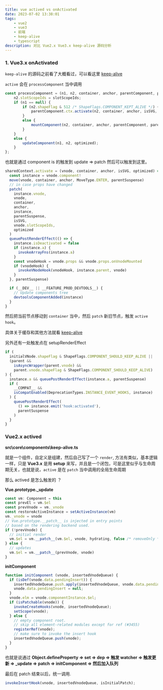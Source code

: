 ```yaml
---
title: vue actived vs onActivated
date: 2023-07-02 13:38:01
tags: 
    - vue2
    - vue3
    - 前端
    - keep-alive
    - typescript
description: 对比 Vue2.x Vue3.x keep-alive 源码分析
---
```


### 1. Vue3.x onActivated

`keep-alive`  的源码之前看了大概看过，可以看这里 [keep-alive](/tblog/2023/06/29/vue3_keep_alive/)

`active` 会在 `processComponent` 当中调用

```ts
const processComponent = (n1, n2, container, anchor, parentComponent, parentSuspense, isSVG, slotScopeIds, optimized) => {
    n2.slotScopeIds = slotScopeIds;
    if (n1 == null) {
        if (n2.shapeFlag & 512 /* ShapeFlags.COMPONENT_KEPT_ALIVE */) {
            parentComponent.ctx.activate(n2, container, anchor, isSVG, optimized);
        }
        else {
            mountComponent(n2, container, anchor, parentComponent, parentSuspense, isSVG, optimized);
        }
    }
    else {
        updateComponent(n1, n2, optimized);
    }
};
```

也就是通过 component is 的触发到 update => patch 然后可以触发到这里。

```ts
sharedContext.activate = (vnode, container, anchor, isSVG, optimized) => {
  const instance = vnode.component!
  move(vnode, container, anchor, MoveType.ENTER, parentSuspense)
  // in case props have changed
  patch(
    instance.vnode,
    vnode,
    container,
    anchor,
    instance,
    parentSuspense,
    isSVG,
    vnode.slotScopeIds,
    optimized
  )
  queuePostRenderEffect(() => {
    instance.isDeactivated = false
    if (instance.a) {
      invokeArrayFns(instance.a)
    }
    const vnodeHook = vnode.props && vnode.props.onVnodeMounted
    if (vnodeHook) {
      invokeVNodeHook(vnodeHook, instance.parent, vnode)
    }
  }, parentSuspense)

  if (__DEV__ || __FEATURE_PROD_DEVTOOLS__) {
    // Update components tree
    devtoolsComponentAdded(instance)
  }
}
```


然后把当前节点移动到 `container` 当中，然后 `patch` 新旧节点，触发 `active hook`。

具体关于缓存和其他方法就看 [keep-alive](/tblog/2023/06/29/vue3_keep_alive/)

另外还有一处触发点在 setupRenderEffect

```ts
if (
  initialVNode.shapeFlag & ShapeFlags.COMPONENT_SHOULD_KEEP_ALIVE ||
  (parent &&
    isAsyncWrapper(parent.vnode) &&
    parent.vnode.shapeFlag & ShapeFlags.COMPONENT_SHOULD_KEEP_ALIVE)
) {
  instance.a && queuePostRenderEffect(instance.a, parentSuspense)
  if (
    __COMPAT__ &&
    isCompatEnabled(DeprecationTypes.INSTANCE_EVENT_HOOKS, instance)
  ) {
    queuePostRenderEffect(
      () => instance.emit('hook:activated'),
      parentSuspense
    )
  }
}
```

### Vue2.x actived

**src\core\components\keep-alive.ts**

就是一个组件，自定义是组建，然后自己写了一个 `render`, 方法有类似，基本逻辑一样，只是 **Vue3.x** 是用 **setup** 来写，并且是一个闭包，可是这里似乎与生命周期无关，也就是说，`active` 是在 `patch` 当中调用的全局生命周期

那么 actived 是怎么触发的 ？

**Vue.prototype._update**

```ts
const vm: Component = this
const prevEl = vm.$el
const prevVnode = vm._vnode
const restoreActiveInstance = setActiveInstance(vm)
vm._vnode = vnode
// Vue.prototype.__patch__ is injected in entry points
// based on the rendering backend used.
if (!prevVnode) {
  // initial render
  vm.$el = vm.__patch__(vm.$el, vnode, hydrating, false /* removeOnly */)
} else {
  // updates
  vm.$el = vm.__patch__(prevVnode, vnode)
}
```
**initComponent**

```ts
function initComponent (vnode, insertedVnodeQueue) {
  if (isDef(vnode.data.pendingInsert)) {
    insertedVnodeQueue.push.apply(insertedVnodeQueue, vnode.data.pendingInsert);
    vnode.data.pendingInsert = null;
  }
  vnode.elm = vnode.componentInstance.$el;
  if (isPatchable(vnode)) {
    invokeCreateHooks(vnode, insertedVnodeQueue);
    setScope(vnode);
  } else {
    // empty component root.
    // skip all element-related modules except for ref (#3455)
    registerRef(vnode);
    // make sure to invoke the insert hook
    insertedVnodeQueue.push(vnode);
  }
}
```

也就是说通过 **Object.defineProperty => set => dep => 触发 watcher => 触发更新 => _update => patch => initComponent => 然后加入队列**

最后在 patch 结束以后，统一调用.

```ts
invokeInsertHook(vnode, insertedVnodeQueue, isInitialPatch);
```